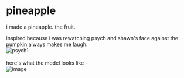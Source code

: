 # pineapple
i made a pineapple. the fruit. 

inspired because i was rewatching psych and shawn's face against the pumpkin always makes me laugh. 
<br>
![psych1](https://github.com/user-attachments/assets/ec006524-5ec9-4955-8006-abe2b0526794)
<br>
<br>
here's what the model looks like -
<br>
![image](https://github.com/user-attachments/assets/7e6ed195-9876-4ae7-9bbc-c2a0c84ae8b3)
